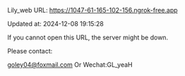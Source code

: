 Lily_web URL: https://1047-61-165-102-156.ngrok-free.app

Updated at: 2024-12-08 19:15:28

If you cannot open this URL, the server might be down.

Please contact: 

goley04@foxmail.com Or Wechat:GL_yeaH